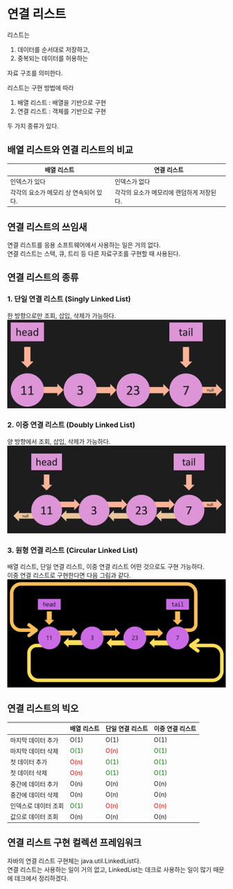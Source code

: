 # 연결 리스트

리스트는

1. 데이터를 순서대로 저장하고,
2. 중복되는 데이터를 허용하는

자료 구조를 의미한다.

리스트는 구현 방법에 따라

1. 배열 리스트 : 배열을 기반으로 구현
2. 연결 리스트 : 객체를 기반으로 구현

두 가지 종류가 있다.

## 배열 리스트와 연결 리스트의 비교

| 배열 리스트                            | 연결 리스트                               |
| -------------------------------------- | ----------------------------------------- |
| 인덱스가 있다                          | 인덱스가 없다                             |
| 각각의 요소가 메모리 상 연속되어 있다. | 각각의 요소가 메모리에 랜덤하게 저장된다. |

## 연결 리스트의 쓰임새

연결 리스트를 응용 소프트웨어에서 사용하는 일은 거의 없다. </br>
연결 리스트는 스택, 큐, 트리 등 다른 자료구조를 구현할 때 사용된다.

## 연결 리스트의 종류

### 1. 단일 연결 리스트 (Singly Linked List)

한 방향으로만 조회, 삽입, 삭제가 가능하다. </br>
![Image](./단일%20연결%20리스트.png)

### 2. 이중 연결 리스트 (Doubly Linked List)

양 방향에서 조회, 삽입, 삭제가 가능하다. </br>
![Image](./이중%20연결%20리스트.png)

### 3. 원형 연결 리스트 (Circular Linked List)

배열 리스트, 단일 연결 리스트, 이중 연결 리스트 어떤 것으로도 구현 가능하다. </br>
이중 연결 리스트로 구현한다면 다음 그림과 같다.
![Image](./원형%20이중%20연결%20리스트.png)

## 연결 리스트의 빅오

|                      | 배열 리스트                           | 단일 연결 리스트                      | 이중 연결 리스트                      |
| -------------------- | ------------------------------------- | ------------------------------------- | ------------------------------------- |
| 마지막 데이터 추가   | O(1)                                  | O(1)                                  | O(1)                                  |
| 마지막 데이터 삭제   | <span style="color:green">O(1)</span> | <span style="color:red">O(n)</span>   | <span style="color:green">O(1)</span> |
| 첫 데이터 추가       | <span style="color:red">O(n)</span>   | <span style="color:green">O(1)</span> | <span style="color:green">O(1)</span> |
| 첫 데이터 삭제       | <span style="color:red">O(n)</span>   | <span style="color:green">O(1)</span> | <span style="color:green">O(1)</span> |
| 중간에 데이터 추가   | O(n)                                  | O(n)                                  | O(n)                                  |
| 중간에 데이터 삭제   | O(n)                                  | O(n)                                  | O(n)                                  |
| 인덱스로 데이터 조회 | <span style="color:green">O(1)</span> | <span style="color:red">O(n)</span>   | <span style="color:red">O(n)</span>   |
| 값으로 데이터 조회   | O(n)                                  | O(n)                                  | O(n)                                  |

## 연결 리스트 구현 컬렉션 프레임워크

자바의 연결 리스트 구현체는 java.util.LinkedList다. </br>
연결 리스트는 사용하는 일이 거의 없고, LinkedList는 데크로 사용하는 일이 많기 때문에 데크에서 정리하겠다.
